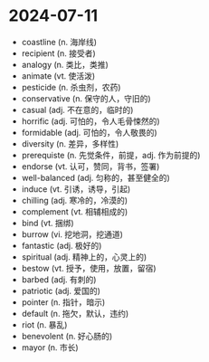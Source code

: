 # 2024-07-11

- coastline (n. 海岸线)
- recipient (n. 接受者)
- analogy (n. 类比，类推)
- animate (vt. 使活泼)
- pesticide (n. 杀虫剂，农药)
- conservative (n. 保守的人，守旧的)
- casual (adj. 不在意的，临时的)
- horrific (adj. 可怕的，令人毛骨悚然的)
- formidable (adj. 可怕的，令人敬畏的)
- diversity (n. 差异，多样性)
- prerequiste (n. 先觉条件，前提，adj. 作为前提的)
- endorse (vt. 认可，赞同，背书，签署)
- well-balanced (adj. 匀称的，甚至健全的)
- induce (vt. 引诱，诱导，引起)
- chilling (adj. 寒冷的，冷漠的)
- complement (vt. 相辅相成的)
- bind (vt. 捆绑)
- burrow (vi. 挖地洞，挖通道)
- fantastic (adj. 极好的)
- spiritual (adj. 精神上的，心灵上的)
- bestow (vt. 授予，使用，放置，留宿)
- barbed (adj. 有刺的)
- patriotic (adj. 爱国的)
- pointer (n. 指针，暗示)
- default (n. 拖欠，默认，违约)
- riot (n. 暴乱)
- benevolent (n. 好心肠的)
- mayor (n. 市长)